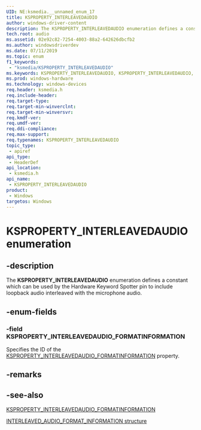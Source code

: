 ```yaml
---
UID: NE:ksmedia.__unnamed_enum_17
title: KSPROPERTY_INTERLEAVEDAUDIO
author: windows-driver-content
description: The KSPROPERTY_INTERLEAVEDAUDIO enumeration defines a constant which can be used by the Hardware Keyword Spotter pin to include loopback audio interleaved with the microphone audio.
tech.root: audio
ms.assetid: 02e92c82-7254-4003-88a2-642626dbcfb2
ms.author: windowsdriverdev
ms.date: 07/11/2019
ms.topic: enum
f1_keywords:
 - "ksmedia/KSPROPERTY_INTERLEAVEDAUDIO"
ms.keywords: KSPROPERTY_INTERLEAVEDAUDIO, KSPROPERTY_INTERLEAVEDAUDIO, 
ms.prod: windows-hardware
ms.technology: windows-devices
req.header: ksmedia.h
req.include-header:
req.target-type:
req.target-min-winverclnt:
req.target-min-winversvr:
req.kmdf-ver:
req.umdf-ver:
req.ddi-compliance:
req.max-support:
req.typenames: KSPROPERTY_INTERLEAVEDAUDIO
topic_type: 
 - apiref
api_type: 
 - HeaderDef
api_location: 
 - ksmedia.h
api_name: 
 - KSPROPERTY_INTERLEAVEDAUDIO
product: 
 - Windows
targetos: Windows
---
```


# KSPROPERTY_INTERLEAVEDAUDIO enumeration

## -description

The **KSPROPERTY_INTERLEAVEDAUDIO** enumeration defines a constant which can be used by the Hardware Keyword Spotter pin to include loopback audio interleaved with the microphone audio.

## -enum-fields

### -field KSPROPERTY_INTERLEAVEDAUDIO_FORMATINFORMATION 

Specifies the ID of the <a href="https://docs.microsoft.com/windows-hardware/drivers/audio/ksproperty-interleavedaudio-formatinformation">KSPROPERTY_INTERLEAVEDAUDIO_FORMATINFORMATION</a> property.

## -remarks

## -see-also

[KSPROPERTY_INTERLEAVEDAUDIO_FORMATINFORMATION](https://docs.microsoft.com/windows-hardware/drivers/audio/ksproperty-interleavedaudio-formatinformation)

[INTERLEAVED_AUDIO_FORMAT_INFORMATION structure](https://docs.microsoft.com/en-us/windows-hardware/drivers/ddi/content/ksmedia/ns-ksmedia-_interleaved_audio_format_information)
